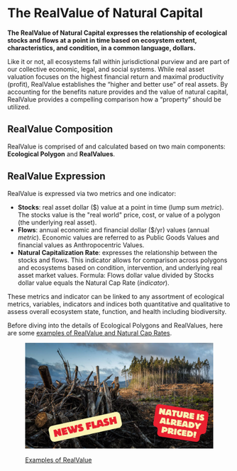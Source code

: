 # The RealValue of Natural Capital

**The RealValue of Natural Capital expresses the relationship of ecological stocks and flows at a point in time based on ecosystem extent, characteristics, and condition, in a common language, dollars.**

Like it or not, all ecosystems fall within jurisdictional purview and are part of our collective economic, legal, and social systems. While real asset valuation focuses on the highest financial return and maximal productivity (profit), RealValue establishes the “higher and better use” of real assets. By accounting for the benefits nature provides and the value of natural capital, RealValue provides a compelling comparison how a “property” should be utilized.

## RealValue Composition&#x20;

RealValue is comprised of and calculated based on two main components: **Ecological Polygon** and **RealValues**.

## RealValue Expression

RealValue is expressed via two metrics and one indicator:

* **Stocks**: real asset dollar ($) value at a point in time (lump sum _metric_). The stocks value is the "real world" price, cost, or value of a polygon (the underlying real asset).
* **Flows**: annual economic and financial dollar ($/yr) values (annual _metric_). Economic values are referred to as Public Goods Values and financial values as Anthropocentric Values.
* **Natural Capitalization Rate**: expresses the relationship between the stocks and flows. This indicator allows for comparison across polygons and ecosystems based on condition, intervention, and underlying real asset market values. Formula: Flows dollar value divided by Stocks dollar value equals the Natural Cap Rate (_indicator_).

These metrics and indicator can be linked to any assortment of ecological metrics, variables, indicators and indices both quantitative and qualitative to assess overall ecosystem state, function, and health including biodiversity.

Before diving into the details of Ecological Polygons and RealValues, here are some [examples of RealValue and Natural Cap Rates](../examples-of-realvalue.md).

<figure><img src="../../.gitbook/assets/image.png" alt=""><figcaption><p><a href="../examples-of-realvalue.md">Examples of RealValue</a></p></figcaption></figure>
